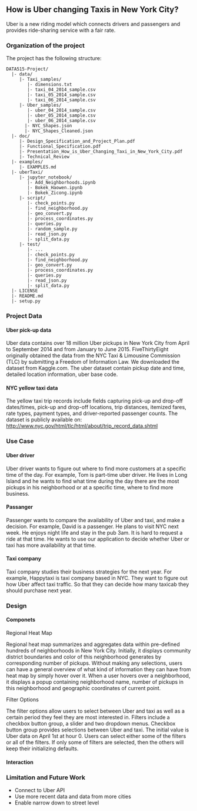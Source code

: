 ## How is Uber changing Taxis in New York City?

Uber is a new riding model which connects drivers and passengers and provides ride-sharing service with a fair rate.



### Organization of the  project

The project has the following structure:

    DATA515-Project/
      |- data/
         |- Taxi_samples/
            |- dimensions.txt
            |- taxi_04_2014_sample.csv
            |- taxi_05_2014_sample.csv
            |- taxi_06_2014_sample.csv
         |- Uber_samples/
            |- uber_04_2014_sample.csv
            |- uber_05_2014_sample.csv
            |- uber_06_2014_sample.csv
     	   |- NYC_Shapes.json
     	   |- NYC_Shapes_Cleaned.json     	 
      |- doc/
         |- Design_Specification_and_Project_Plan.pdf
         |- Functional_Specification.pdf
         |- Presentation_How_is_Uber_Changing_Taxi_in_New_York_City.pdf
         |- Technical_Review
      |- examples/
         |- EXAMPLES.md
      |- uberTaxi/
         |- jupyter_notebook/
            |- Add_Neighborhoods.ipynb
            |- Bokek_Haowen.ipynb
            |- Bokek_Zicong.ipynb
         |- script/
            |- check_points.py
            |- find_neighborhood.py
            |- geo_convert.py
            |- process_coordinates.py
            |- queries.py
            |- random_sample.py
            |- read_json.py
            |- split_data.py
         |- test/
            |- ...
            |- check_points.py
            |- find_neighborhood.py
            |- geo_convert.py
            |- process_coordinates.py
            |- queries.py
            |- read_json.py
            |- split_data.py
      |- LICENSE
      |- README.md
      |- setup.py
      

### Project Data

#### Uber pick-up data

Uber data contains over 18 million Uber pickups in New York City from April to September 2014 and from January to June 2015. FiveThirtyEight originally obtained the data from the NYC Taxi & Limousine Commission (TLC) by submitting a Freedom of Information Law. We downloaded the dataset from Kaggle.com. The uber dataset contain pickup date and time, detailed location information, uber base code. 

#### NYC yellow taxi data

The yellow taxi trip records include fields capturing pick-up and drop-off dates/times, pick-up and drop-off locations, trip distances, itemized fares, rate types, payment types, and driver-reported passenger counts. The dataset is publicly available on: http://www.nyc.gov/html/tlc/html/about/trip_record_data.shtml



### Use Case 

#### Uber driver

Uber driver wants to figure out where to find more customers at a specific time of the day. For example, Tom is part-time uber driver. He lives in Long Island and he wants to find what time during the day there are the most pickups in his neighborhood or at a specific time, where to find more business.

#### Passanger

Passenger wants to compare the availability of Uber and taxi, and make a decision. For example, David is a passenger. He plans to visit NYC next week. He enjoys night life and stay in the pub 3am. It is hard to request a ride at that time. He wants to use our application to decide whether Uber or taxi has more availability at that time.

#### Taxi company 

Taxi company studies their business strategies for the next year. For example, Happytaxi is taxi company based in NYC. They want to figure out how Uber affect taxi traffic. So that they can decide how many taxicab they should purchase next year.



### Design
#### Componets

Regional Heat Map

Regional heat map summarizes and aggregates data within pre-defined hundreds of neighborhoods in New York City. Initially, it displays community district boundaries and color of this neighborhood generates by corresponding number of pickups. Without making any selections, users can have a general overview of what kind of information they can have from heat map by simply hover over it. When a user hovers over a neighborhood, it displays a popup containing neighborhood name, number of pickups in this neighborhood and geographic coordinates of current point. 

Filter Options

The filter options allow users to select between Uber and taxi as well as a certain period they feel they are most interested in. Filters include a checkbox button group, a slider and two dropdown menus. Checkbox button group provides selections between Uber and taxi. The initial value is Uber data on April 1st at hour 0. Users can select either some of the filters or all of the filters. If only some of filters are selected, then the others will keep their initializing defaults.

#### Interaction


### Limitation and Future Work
* Connect to Uber API
* Use more recent data and data from more cities
* Enable narrow down to street level


